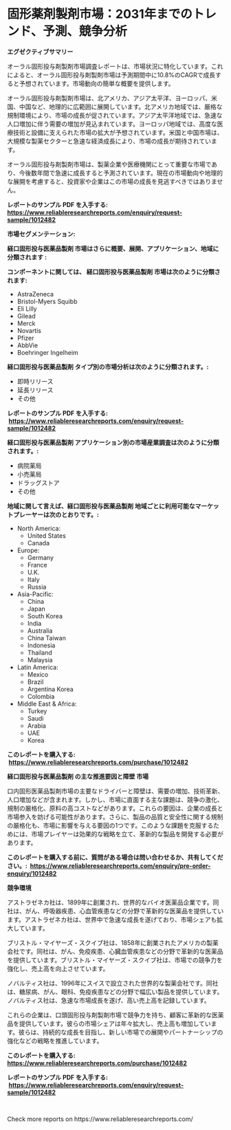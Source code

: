 <p><h1>固形薬剤製剤市場：2031年までのトレンド、予測、競争分析</h1></p><p><strong>エグゼクティブサマリー</strong></p>
<p><p>オーラル固形投与剤製剤市場調査レポートは、市場状況に特化しています。これによると、オーラル固形投与剤製剤市場は予測期間中に10.8%のCAGRで成長すると予想されています。市場動向の簡単な概要を提供します。</p><p>オーラル固形投与剤製剤市場は、北アメリカ、アジア太平洋、ヨーロッパ、米国、中国など、地理的に広範囲に展開しています。北アメリカ地域では、厳格な規制環境により、市場の成長が促されています。アジア太平洋地域では、急速な人口増加に伴う需要の増加が見込まれています。ヨーロッパ地域では、高度な医療技術と設備に支えられた市場の拡大が予想されています。米国と中国市場は、大規模な製薬セクターと急速な経済成長により、市場の成長が期待されています。</p><p>オーラル固形投与剤製剤市場は、製薬企業や医療機関にとって重要な市場であり、今後数年間で急速に成長すると予測されています。現在の市場動向や地理的な展開を考慮すると、投資家や企業はこの市場の成長を見逃すべきではありません。</p></p>
<p><strong>レポートのサンプル PDF を入手する: <a href="https://www.reliableresearchreports.com/enquiry/request-sample/1012482">https://www.reliableresearchreports.com/enquiry/request-sample/1012482</a></strong></p>
<p><strong>市場セグメンテーション:</strong></p>
<p><strong> 経口固形投与医薬品製剤 市場はさらに概要、展開、アプリケーション、地域に分類されます :</strong></p>
<p><strong>コンポーネントに関しては、 経口固形投与医薬品製剤 市場は次のように分類されます: &nbsp;</strong></p>
<p><ul><li>AstraZeneca</li><li>Bristol-Myers Squibb</li><li>Eli Lilly</li><li>Gilead</li><li>Merck</li><li>Novartis</li><li>Pfizer</li><li>AbbVie</li><li>Boehringer Ingelheim</li></ul></p>
<p><strong> 経口固形投与医薬品製剤 タイプ別の市場分析は次のように分類されます。:</strong></p>
<p><ul><li>即時リリース</li><li>延長リリース</li><li>その他</li></ul></p>
<p><strong>レポートのサンプル PDF を入手する: &nbsp;<a href="https://www.reliableresearchreports.com/enquiry/request-sample/1012482">https://www.reliableresearchreports.com/enquiry/request-sample/1012482</a></strong></p>
<p><strong> 経口固形投与医薬品製剤 アプリケーション別の市場産業調査は次のように分類されます。:</strong></p>
<p><ul><li>病院薬局</li><li>小売薬局</li><li>ドラッグストア</li><li>その他</li></ul></p>
<p><strong>地域に関して言えば、経口固形投与医薬品製剤 地域ごとに利用可能なマーケットプレーヤーは次のとおりです。:</strong></p>
<p><ul>
    <li>
        North America:
        <ul>
            <li>United States</li>
            <li>Canada</li>
        </ul>
    </li>
    <li>
        Europe:
        <ul>
            <li>Germany</li>
            <li>France</li>
            <li>U.K.</li>
            <li>Italy</li>
            <li>Russia</li>
        </ul>
    </li>
    <li>
        Asia-Pacific:
        <ul>
            <li>China</li>
            <li>Japan</li>
            <li>South Korea</li>
            <li>India</li>
            <li>Australia</li>
            <li>China Taiwan</li>
            <li>Indonesia</li>
            <li>Thailand</li>
            <li>Malaysia</li>
        </ul>
    </li>
    <li>
        Latin America:
        <ul>
            <li>Mexico</li>
            <li>Brazil</li>
            <li>Argentina Korea</li>
            <li>Colombia</li>
        </ul>
    </li>
    <li>
        Middle East & Africa:
        <ul>
            <li>Turkey</li>
            <li>Saudi</li>
            <li>Arabia</li>
            <li>UAE</li>
            <li>Korea</li>
        </ul>
    </li>
    </ul></p>
<p><strong>このレポートを購入する: &nbsp;<a href="https://www.reliableresearchreports.com/purchase/1012482">https://www.reliableresearchreports.com/purchase/1012482</a></strong></p>
<p><strong>経口固形投与医薬品製剤 の主な推進要因と障壁 市場</strong></p>
<p><p>口内固形医薬品製剤市場の主要なドライバーと障壁は、需要の増加、技術革新、人口増加などが含まれます。しかし、市場に直面する主な課題は、競争の激化、規制の厳格化、原料の高コストなどがあります。これらの要因は、企業の成長と市場参入を妨げる可能性があります。さらに、製品の品質と安全性に関する規制の厳格化も、市場に影響を与える要因の1つです。このような課題を克服するためには、市場プレイヤーは効果的な戦略を立て、革新的な製品を開発する必要があります。</p></p>
<p><strong>このレポートを購入する前に、質問がある場合は問い合わせるか、共有してください。:&nbsp; <a href="https://www.reliableresearchreports.com/enquiry/pre-order-enquiry/1012482">https://www.reliableresearchreports.com/enquiry/pre-order-enquiry/1012482</a></strong></p>
<p><strong>競争環境</strong></p>
<p><p>アストラゼネカ社は、1899年に創業され、世界的なバイオ医薬品企業です。同社は、がん、呼吸器疾患、心血管疾患などの分野で革新的な医薬品を提供しています。アストラゼネカ社は、世界中で急速な成長を遂げており、市場シェアも拡大しています。</p><p>ブリストル・マイヤーズ・スクイブ社は、1858年に創業されたアメリカの製薬会社です。同社は、がん、免疫疾患、心臓血管疾患などの分野で革新的な医薬品を提供しています。ブリストル・マイヤーズ・スクイブ社は、市場での競争力を強化し、売上高を向上させています。</p><p>ノバルティス社は、1996年にスイスで設立された世界的な製薬会社です。同社は、糖尿病、がん、眼科、免疫疾患などの分野で幅広い製品を提供しています。ノバルティス社は、急速な市場成長を遂げ、高い売上高を記録しています。</p><p>これらの企業は、口頭固形投与剤製剤市場で競争力を持ち、顧客に革新的な医薬品を提供しています。彼らの市場シェアは年々拡大し、売上高も増加しています。彼らは、持続的な成長を目指し、新しい市場での展開やパートナーシップの強化などの戦略を推進しています。</p></p>
<p><strong>このレポートを購入する: &nbsp; <a href="https://www.reliableresearchreports.com/purchase/1012482">https://www.reliableresearchreports.com/purchase/1012482</a></strong></p>
<p><strong>レポートのサンプル PDF を入手する: &nbsp;<a href="https://www.reliableresearchreports.com/enquiry/request-sample/1012482">https://www.reliableresearchreports.com/enquiry/request-sample/1012482</a></strong><strong></strong></p>
<p>&nbsp;</p>
<p>Check more reports on https://www.reliableresearchreports.com/</p>